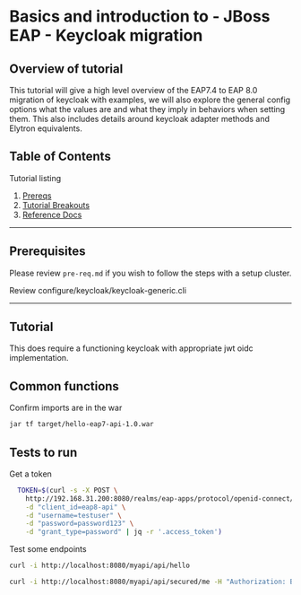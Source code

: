# Basics and introduction to - JBoss EAP - Keycloak migration

## Overview of tutorial

This tutorial will give a high level overview of the EAP7.4 to EAP 8.0 migration of keycloak with examples, we will also explore the general config options what the values are and what they imply in behaviors when setting them.  This also includes details around keycloak adapter methods and Elytron equivalents.

## Table of Contents

Tutorial listing

1. [Prereqs](#prerequisites)
2. [Tutorial Breakouts](#tutorials)
3. [Reference Docs](#reference-docs)

---

## Prerequisites

Please review `pre-req.md` if you wish to follow the steps with a setup cluster.

Review configure/keycloak/keycloak-generic.cli

---

## Tutorial

This does require a functioning keycloak with appropriate jwt oidc implementation.



## Common functions

Confirm imports are in the war

```bash
jar tf target/hello-eap7-api-1.0.war
```

## Tests to run

Get a token

```bash
  TOKEN=$(curl -s -X POST \
    http://192.168.31.200:8080/realms/eap-apps/protocol/openid-connect/token \
    -d "client_id=eap8-api" \
    -d "username=testuser" \
    -d "password=password123" \
    -d "grant_type=password" | jq -r '.access_token')
```

Test some endpoints

```bash
curl -i http://localhost:8080/myapi/api/hello

curl -i http://localhost:8080/myapi/api/secured/me -H "Authorization: Bearer $TOKEN"
```